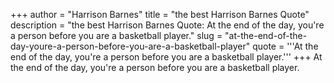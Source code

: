 +++
author = "Harrison Barnes"
title = "the best Harrison Barnes Quote"
description = "the best Harrison Barnes Quote: At the end of the day, you're a person before you are a basketball player."
slug = "at-the-end-of-the-day-youre-a-person-before-you-are-a-basketball-player"
quote = '''At the end of the day, you're a person before you are a basketball player.'''
+++
At the end of the day, you're a person before you are a basketball player.
